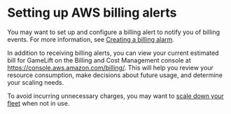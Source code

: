 # Setting up AWS billing alerts<a name="gamelift-billing-alerts"></a>

You may want to set up and configure a billing alert to notify you of billing events\. For more information, see [Creating a billing alarm](https://docs.aws.amazon.com/awsaccountbilling/latest/aboutv2/free-tier-alarms.html)\.

In addition to receiving billing alerts, you can view your current estimated bill for GameLift on the Billing and Cost Management console at [https://console\.aws\.amazon\.com/billing/](https://console.aws.amazon.com/billing/)\. This will help you review your resource consumption, make decisions about future usage, and determine your scaling needs\.

To avoid incurring unnecessary charges, you may want to [scale down your fleet](fleets-updating-capacity.md) when not in use\.